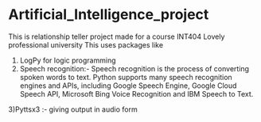 # Artificial_Intelligence_project
This is relationship teller project made for a course INT404 Lovely professional university
This uses packages like 
1) LogPy  for logic programming
2)	Speech recognition:- Speech recognition is the process of converting spoken words to text. Python supports many speech recognition engines and APIs, including Google Speech Engine, Google Cloud Speech API, Microsoft Bing Voice Recognition and IBM Speech to Text.

3)Pyttsx3 :- giving output in audio form


